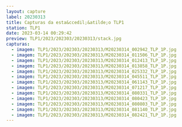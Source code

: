 ```yaml
---
layout: capture
label: 20230313
title: Capturas da esta&ccedil;&atilde;o TLP1
station: TLP1
date: 2023-03-14 00:29:42
preview: TLP1/2023/202303/20230313/stack.jpg
capturas:
  - imagem: TLP1/2023/202303/20230313/M20230314_002942_TLP_1P.jpg
  - imagem: TLP1/2023/202303/20230313/M20230314_011506_TLP_1P.jpg
  - imagem: TLP1/2023/202303/20230313/M20230314_012413_TLP_1P.jpg
  - imagem: TLP1/2023/202303/20230313/M20230314_013858_TLP_1P.jpg
  - imagem: TLP1/2023/202303/20230313/M20230314_025332_TLP_1P.jpg
  - imagem: TLP1/2023/202303/20230313/M20230314_045511_TLP_1P.jpg
  - imagem: TLP1/2023/202303/20230313/M20230314_061143_TLP_1P.jpg
  - imagem: TLP1/2023/202303/20230313/M20230314_071217_TLP_1P.jpg
  - imagem: TLP1/2023/202303/20230313/M20230314_080331_TLP_1P.jpg
  - imagem: TLP1/2023/202303/20230313/M20230314_080423_TLP_1P.jpg
  - imagem: TLP1/2023/202303/20230313/M20230314_080803_TLP_1P.jpg
  - imagem: TLP1/2023/202303/20230313/M20230314_081140_TLP_1P.jpg
  - imagem: TLP1/2023/202303/20230313/M20230314_082421_TLP_1P.jpg
---
```


